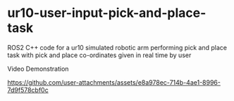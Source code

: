 # ur10-user-input-pick-and-place-task
ROS2 C++ code for a ur10 simulated robotic arm performing pick and place task with pick and place co-ordinates given in real time by user


Video Demonstration

https://github.com/user-attachments/assets/e8a978ec-714b-4ae1-8996-7d9f578cbf0c

